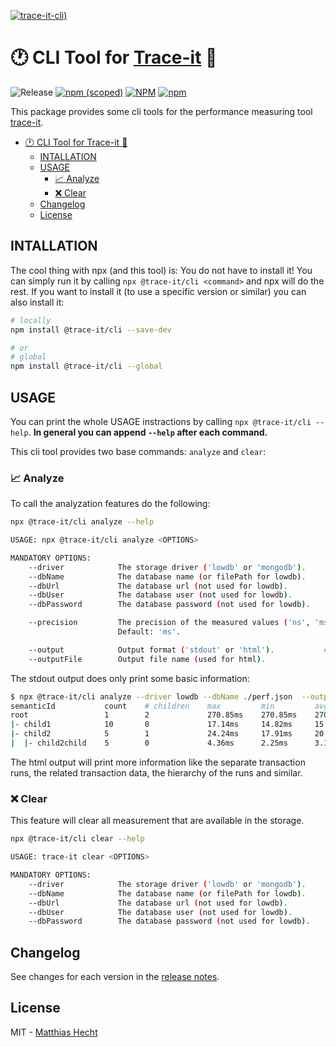 <!-- markdownlint-disable MD041 -->
[![trace-it-cli](https://socialify.git.ci/matzehecht/trace-it/image?description=1&descriptionEditable=%E2%8F%B1%20CLI%20Tool%20for%20trace-it%20%F0%9F%94%8D&font=Raleway&logo=https%3A%2F%2Fgithub.com%2Fmatzehecht%2Ftrace-it%2Fraw%2Fmain%2Fmisc%2Ftrace-it.png&pattern=Brick%20Wall&theme=Light))](https://github.com/matzehecht/trace-it/tree/main/packages/cli)
<!-- markdownlint-enable MD041 -->

<!-- markdownlint-disable MD026 -->
# :clock1: CLI Tool for [Trace-it](https://github.com/matzehecht/trace-it) :mag_right:
<!-- markdownlint-enable MD026 -->

![Release](https://github.com/matzehecht/trace-it/workflows/Release/badge.svg?branch=main) [![npm (scoped)](https://img.shields.io/npm/v/@trace-it/cli)](https://www.npmjs.org/package/@trace-it/cli) [![NPM](https://img.shields.io/npm/l/@trace-it/cli)](https://github.com/matzehecht/trace-it/blob/main/LICENSE) [![npm](https://img.shields.io/npm/dm/@trace-it/cli)](https://www.npmjs.org/package/@trace-it/cli)

This package provides some cli tools for the performance measuring tool [trace-it]([https](https://github.com/matzehecht/trace-it)).

- [:clock1: CLI Tool for Trace-it :mag_right:](#-cli-tool-for-trace-it-)
  - [INTALLATION](#intallation)
  - [USAGE](#usage)
    - [:chart_with_upwards_trend: Analyze](#-analyze)
    - [:x: Clear](#-clear)
  - [Changelog](#changelog)
  - [License](#license)

## INTALLATION

The cool thing with npx (and this tool) is: You do not have to install it! You can simply run it by calling `npx @trace-it/cli <command>` and npx will do the rest.
If you want to install it (to use a specific version or similar) you can also install it:

```bash
# locally
npm install @trace-it/cli --save-dev

# or
# global
npm install @trace-it/cli --global
```

## USAGE

You can print the whole USAGE instractions by calling `npx @trace-it/cli --help`. **In general you can append `--help` after each command.**

This cli tool provides two base commands: `analyze` and `clear`:

### :chart_with_upwards_trend: Analyze

To call the analyzation features do the following:

```sh
npx @trace-it/cli analyze --help
```

```sh
USAGE: npx @trace-it/cli analyze <OPTIONS>

MANDATORY OPTIONS:
    --driver            The storage driver ('lowdb' or 'mongodb').
    --dbName            The database name (or filePath for lowdb).
    --dbUrl             The database url (not used for lowdb).
    --dbUser            The database user (not used for lowdb).
    --dbPassword        The database password (not used for lowdb).

    --precision         The precision of the measured values ('ns', 'ms' or 's').
                        Default: 'ms'.

    --output            Output format ('stdout' or 'html').           # HTML is coming soon.
    --outputFile        Output file name (used for html).
```

The stdout output does only print some basic information:

```sh
$ npx @trace-it/cli analyze --driver lowdb --dbName ./perf.json  --output stdout
semanticId           count    # children    max         min         avg         p50         p75         95          p99
root                 1        2             270.85ms    270.85ms    270.85ms    270.85ms    270.85ms    270.85ms    270.85ms
|- child1            10       0             17.14ms     14.82ms     15.59ms     15.42ms     15.76ms     16.75ms     17.06ms
|- child2            5        1             24.24ms     17.91ms     20.38ms     19.42ms     21.21ms     23.63ms     24.12ms
|  |- child2child    5        0             4.36ms      2.25ms      3.10ms      3.06ms      3.14ms      4.12ms      4.31ms
```

The html output will print more information like the separate transaction runs, the related transaction data, the hierarchy of the runs and similar.

### :x: Clear

This feature will clear all measurement that are available in the storage.

```sh
npx @trace-it/cli clear --help
```

```sh
USAGE: trace-it clear <OPTIONS>

MANDATORY OPTIONS:
    --driver            The storage driver ('lowdb' or 'mongodb').
    --dbName            The database name (or filePath for lowdb).
    --dbUrl             The database url (not used for lowdb).
    --dbUser            The database user (not used for lowdb).
    --dbPassword        The database password (not used for lowdb).
```

## Changelog

See changes for each version in the [release notes](https://github.com/matzehecht/trace-it/releases).

## License

MIT - [Matthias Hecht](https://github.com/matzehecht)
